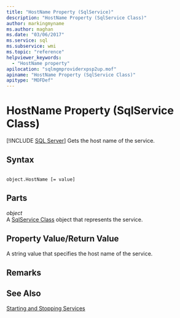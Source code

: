 ```yaml
---
title: "HostName Property (SqlService)"
description: "HostName Property (SqlService Class)"
author: markingmyname
ms.author: maghan
ms.date: "03/06/2017"
ms.service: sql
ms.subservice: wmi
ms.topic: "reference"
helpviewer_keywords:
  - "HostName property"
apilocation: "sqlmgmproviderxpsp2up.mof"
apiname: "HostName Property (SqlService Class)"
apitype: "MOFDef"
---
```

# HostName Property (SqlService Class)
[!INCLUDE [SQL Server](../../../includes/applies-to-version/sqlserver.md)]
  Gets the host name of the service.  
  
## Syntax  
  
```  
  
object.HostName [= value]  
```  
  
## Parts  
 *object*  
 A [SqlService Class](../../../relational-databases/wmi-provider-configuration-classes/sqlservice-class/sqlservice-class.md) object that represents the service.  
  
## Property Value/Return Value  
 A string value that specifies the host name of the service.  
  
## Remarks  
  
## See Also  
 [Starting and Stopping Services](https://technet.microsoft.com/library/ms174886\(v=sql.105\).aspx)  
  
  
